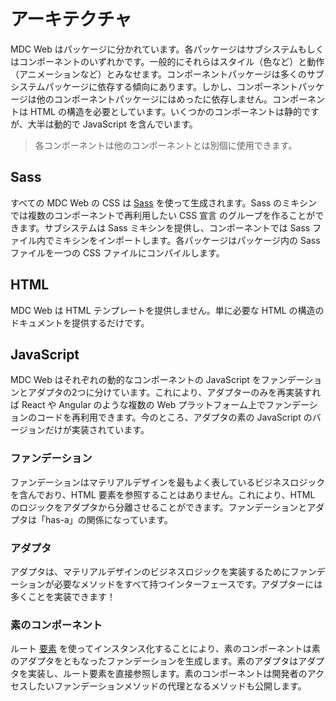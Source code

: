 # アーキテクチャ

MDC Web はパッケージに分かれています。各パッケージはサブシステムもしくはコンポーネントのいずれかです。一般的にそれらはスタイル（色など）と動作（アニメーションなど）とみなせます。コンポーネントパッケージは多くのサブシステムパッケージに依存する傾向にあります。しかし、コンポーネントパッケージは他のコンポーネントパッケージにはめったに依存しません。コンポーネントは HTML の構造を必要としています。いくつかのコンポーネントは静的ですが、大半は動的で JavaScript を含んでいます。

> 各コンポーネントは他のコンポーネントとは別個に使用できます。

## Sass

すべての MDC Web の CSS は [Sass](http://sass-lang.com/) を使って生成されます。Sass のミキシンでは複数のコンポーネントで再利用したい CSS 宣言 のグループを作ることができます。サブシステムは Sass ミキシンを提供し、コンポーネントでは Sass ファイル内でミキシンをインポートします。各パッケージはパッケージ内の Sass ファイルを一つの CSS ファイルにコンパイルします。

## HTML

MDC Web は HTML テンプレートを提供しません。単に必要な HTML の構造のドキュメントを提供するだけです。

## JavaScript

MDC Web はそれぞれの動的なコンポーネントの JavaScript をファンデーションとアダプタの2つに分けています。これにより、アダプターのみを再実装すれば React や Angular のような複数の Web プラットフォーム上でファンデーションのコードを再利用できます。今のところ、アダプタの素の JavaScript のバージョンだけが実装されています。

### ファンデーション

ファンデーションはマテリアルデザインを最もよく表しているビジネスロジックを含んでおり、HTML 要素を参照することはありません。これにより、HTML のロジックをアダプタから分離させることができます。ファンデーションとアダプタは「has-a」の関係になっています。

### アダプタ

アダプタは、マテリアルデザインのビジネスロジックを実装するためにファンデーションが必要なメソッドをすべて持つインターフェースです。アダプターには多くことを実装できます！

### 素のコンポーネント

ルート [要素](https://developer.mozilla.org/en-US/docs/Web/API/Element) を使ってインスタンス化することにより、素のコンポーネントは素のアダプタをともなったファンデーションを生成します。素のアダプタはアダプタを実装し、ルート要素を直接参照します。素のコンポーネントは開発者のアクセスしたいファンデーションメソッドの代理となるメソッドも公開します。

